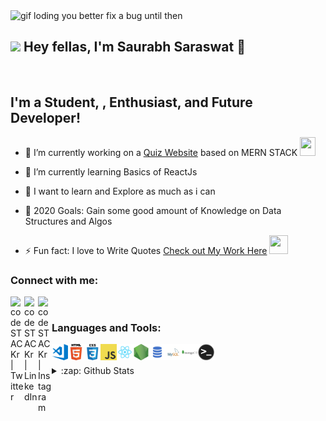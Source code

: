 
<div allign="center">

  <img src="https://media.giphy.com/media/ukMiDlCmdv2og/giphy.gif" width="300" height="200" alt="gif loding you better fix a bug until then">
</div>

 <h2><img src="https://emojis.slackmojis.com/emojis/images/1588315024/8823/hyperkitty.gif?1588315024" width="25" /> Hey fellas, I'm Saurabh Saraswat 👋</h2>
 <br />

 <h2>I'm a Student, , Enthusiast, and Future Developer!</h2>
   
- 🔭 I’m currently working on a [Quiz Website] based on MERN STACK
  <img src="https://media.giphy.com/media/4bi9ZFzHhroNrFmSsi/giphy.gif" width="25" height="30" alt="">

- 🌱 I’m currently learning  Basics of ReactJs
- 👯 I want to learn and Explore as much as i can
- 🥅 2020 Goals: Gain some good amount of Knowledge on Data Structures and Algos
- ⚡ Fun fact: I love to Write Quotes [Check out My Work Here]
  <img src="https://media.giphy.com/media/ozf26DV8FqaCpkYt6n/giphy.gif" width="30" height="30" alt="">


### Connect with me:

[<img align="left" alt="codeSTACKr | Twitter" width="22px" src="https://cdn.jsdelivr.net/npm/simple-icons@v3/icons/twitter.svg" />][twitter]
[<img align="left" alt="codeSTACKr | LinkedIn" width="22px" src="https://cdn.jsdelivr.net/npm/simple-icons@v3/icons/linkedin.svg" />][linkedin]
[<img align="left" alt="codeSTACKr | Instagram" width="22px" src="https://cdn.jsdelivr.net/npm/simple-icons@v3/icons/instagram.svg" />][instagram]

<br />

### Languages and Tools:

[<img align="left" alt="Visual Studio Code" width="26px" src="https://raw.githubusercontent.com/github/explore/80688e429a7d4ef2fca1e82350fe8e3517d3494d/topics/visual-studio-code/visual-studio-code.png" />][vscode]
[<img align="left" alt="HTML5" width="26px" src="https://raw.githubusercontent.com/github/explore/80688e429a7d4ef2fca1e82350fe8e3517d3494d/topics/html/html.png" />][html]
[<img align="left" alt="CSS3" width="26px" src="https://raw.githubusercontent.com/github/explore/80688e429a7d4ef2fca1e82350fe8e3517d3494d/topics/css/css.png" />][css]
[<img align="left" alt="JavaScript" width="26px" src="https://raw.githubusercontent.com/github/explore/80688e429a7d4ef2fca1e82350fe8e3517d3494d/topics/javascript/javascript.png" />][javascript]
[<img align="left" alt="React" width="26px" src="https://raw.githubusercontent.com/github/explore/80688e429a7d4ef2fca1e82350fe8e3517d3494d/topics/react/react.png" />][react js]
[<img align="left" alt="Node.js" width="26px" src="https://raw.githubusercontent.com/github/explore/80688e429a7d4ef2fca1e82350fe8e3517d3494d/topics/nodejs/nodejs.png" />][nodejs]

[<img align="left" alt="SQL" width="26px" src="https://raw.githubusercontent.com/github/explore/80688e429a7d4ef2fca1e82350fe8e3517d3494d/topics/sql/sql.png" />][sql]
[<img align="left" alt="MySQL" width="26px" src="https://raw.githubusercontent.com/github/explore/80688e429a7d4ef2fca1e82350fe8e3517d3494d/topics/mysql/mysql.png" />][sql]
[<img align="left" alt="MongoDB" width="26px" src="https://raw.githubusercontent.com/github/explore/80688e429a7d4ef2fca1e82350fe8e3517d3494d/topics/mongodb/mongodb.png" />][mongodb]
<img align="left" alt="Terminal" width="26px" src="https://raw.githubusercontent.com/github/explore/80688e429a7d4ef2fca1e82350fe8e3517d3494d/topics/terminal/terminal.png" />

<br />
<br />

<details>
  <summary>:zap: Github Stats</summary>

[![Saurabh's github stats](https://github-readme-stats.vercel.app/api?username=ssroyal)](https://github.com/ssroyal?tab=repositories)


</details>

[Quiz Website]: https://github.com/ssroyal/MiniProject

[twitter]: https://twitter.com/itz_shaurya
[instagram]: https://instagram.com/itz.shaurya
[linkedin]: https://linkedin.com/in/saurabh-saraswat-818447197
[Check out My Work Here]: https://instagram.com/words_that_make_sense
[vscode]: https://code.visualstudio.com
[html]: https://html.com
[css]: https://developer.mozilla.org/en-US/docs/Web/CSS
[javascript]:https://www.javascript.com
[react js]:https://reactjs.org
[nodejs]:https://nodejs.org/
[sql]:https://www.mysql.com/
[mongodb]:https://www.mongodb.com/


